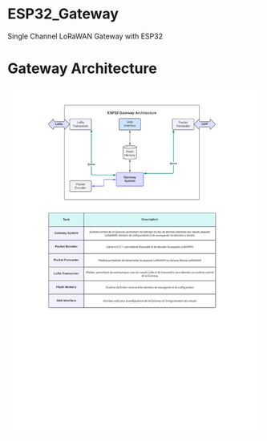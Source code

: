 # ESP32_Gateway
Single Channel LoRaWAN Gateway with ESP32

# Gateway Architecture
![Gateway Architecture](https://github.com/opensnz/ESP32_Gateway/blob/master/docs/ESP32_Gateway_LoRaWAN_Architecture.png)